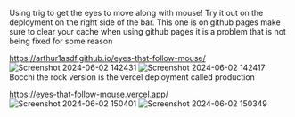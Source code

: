 Using trig to get the eyes to move along with mouse!
Try it out on the deployment on the right side of the bar. This one is on github pages
make sure to clear your cache when using github pages it is a problem that is not being fixed for some reason

https://arthur1asdf.github.io/eyes-that-follow-mouse/
![Screenshot 2024-06-02 142431](https://github.com/Arthur1asdf/eyes-that-follow-mouse/assets/138413173/bd7143be-b2cc-4f98-b2d8-8df3bbd0483a)
![Screenshot 2024-06-02 142417](https://github.com/Arthur1asdf/eyes-that-follow-mouse/assets/138413173/94ee3af9-ea85-421a-bbc3-d790e07800dd)
Bocchi the rock version is the vercel deployment called production

https://eyes-that-follow-mouse.vercel.app/
![Screenshot 2024-06-02 150401](https://github.com/Arthur1asdf/eyes-that-follow-mouse/assets/138413173/eb2763b4-bd17-49c3-9539-6484468fae0c)
![Screenshot 2024-06-02 150349](https://github.com/Arthur1asdf/eyes-that-follow-mouse/assets/138413173/e55ee218-245c-415b-aaee-28c1f02b7322)
